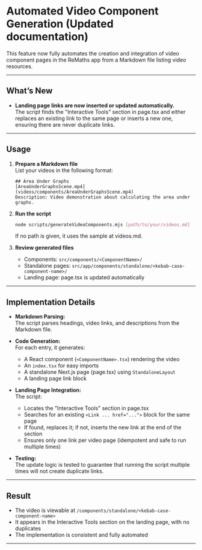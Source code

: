 # Automated Video Component Generation (Updated documentation)

This feature now fully automates the creation and integration of video component pages in the ReMaths app from a Markdown file listing video resources.

---

## What’s New

- **Landing page links are now inserted or updated automatically.**  
  The script finds the "Interactive Tools" section in page.tsx and either replaces an existing link to the same page or inserts a new one, ensuring there are never duplicate links.

---

## Usage

1. **Prepare a Markdown file**  
   List your videos in the following format:

   ```
   ## Area Under Graphs
   [AreaUnderGraphsScene.mp4](videos/components/AreaUnderGraphsScene.mp4)
   Description: Video demonstration about calculating the area under graphs.
   ```

2. **Run the script**

   ```sh
   node scripts/generateVideoComponents.mjs [path/to/your/videos.md]
   ```

   If no path is given, it uses the sample at videos.md.

3. **Review generated files**
   - Components: `src/components/<ComponentName>/`
   - Standalone pages: `src/app/components/standalone/<kebab-case-component-name>/`
   - Landing page: page.tsx is updated automatically

---

## Implementation Details

- **Markdown Parsing:**  
  The script parses headings, video links, and descriptions from the Markdown file.

- **Code Generation:**  
  For each entry, it generates:

  - A React component (`<ComponentName>.tsx`) rendering the video
  - An `index.tsx` for easy imports
  - A standalone Next.js page (page.tsx) using `StandaloneLayout`
  - A landing page link block

- **Landing Page Integration:**  
  The script:

  - Locates the "Interactive Tools" section in page.tsx
  - Searches for an existing `<Link ... href="...">` block for the same page
  - If found, replaces it; if not, inserts the new link at the end of the section
  - Ensures only one link per video page (idempotent and safe to run multiple times)

- **Testing:**  
  The update logic is tested to guarantee that running the script multiple times will not create duplicate links.

---

## Result

- The video is viewable at `/components/standalone/<kebab-case-component-name>`
- It appears in the Interactive Tools section on the landing page, with no duplicates
- The implementation is consistent and fully automated

---
